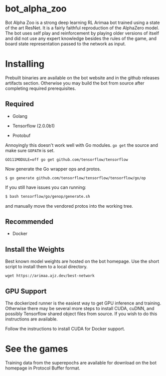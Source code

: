 # bot_alpha_zoo

Bot Alpha Zoo is a strong deep learning RL Arimaa bot trained using a state of the art ResNet. It is a fairly faithful reproduction of the AlphaZero model. The bot uses self play and reinforcement by playing older versions of itself and did not use any expert knowledge besides the rules of the game, and board state representation passed to the network as input.

# Installing

Prebuilt binaries are available on the bot website and in the github releases artifacts section. Otherwise you may build the bot from source after completing required prerequisites.

## Required

* Golang

* Tensorflow (2.0.0b1)

* Protobuf

Annoyingly this doesn't work well with Go modules. `go get` the source and make sure `GOPATH` is set.
 
```
GO111MODULE=off go get github.com/tensorflow/tensorflow
```

Now generate the Go wrapper ops and protos. 

```
$ go generate github.com/tensorflow/tensorflow/tensorflow/go/op
```

If you still have issues you can running:

```bash
$ bash tensorflow/go/genop/generate.sh
```

and manually move the vendored protos into the working tree.

## Recommended

* Docker

## Install the Weights

Best known model weights are hosted on the bot homepage. Use the short script to install them to a local directory.

```
wget https://arimaa.ajz.dev/best-network
```

## GPU Support

The dockerized runner is the easiest way to get GPU inference and training. Otherwise there may be several more steps to install CUDA, cuDNN, and possibly Tensorflow shared object files from source. If you wish to do this instructions are available.

Follow the instructions to install CUDA for Docker support.

# See the games

Training data from the superepochs are available for download on the bot homepage in Protocol Buffer format.